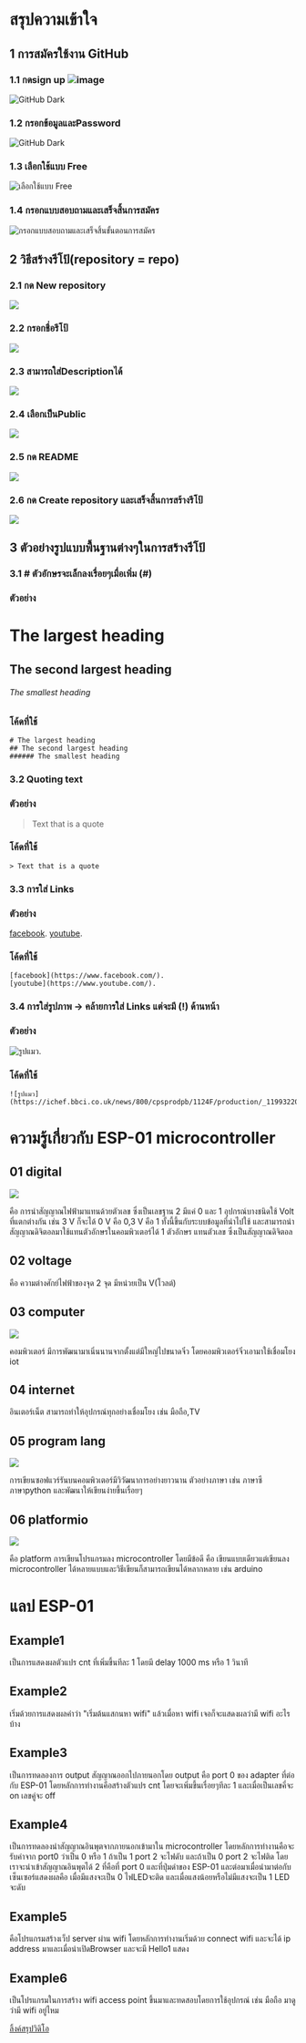 # สรุปความเข้าใจ
## 1 การสมัครใช้งาน GitHub
### 1.1 กดsign up ![image](https://user-images.githubusercontent.com/98943488/208968714-69862bab-cbe1-4da2-87ba-71a6648a2965.png)

![GitHub Dark](https://miro.medium.com/max/1400/1*B0KyWx5zoEAxRVmy1nva_A.png)
### 1.2 กรอกข้อมูลและPassword
![GitHub Dark](https://miro.medium.com/max/875/1*8U0OkOeUONnpZzWKHjtckQ.png)
### 1.3 เลือกใช้แบบ Free
![เลือกใช้แบบ Free](https://miro.medium.com/max/875/1*khkrQAnG5xA9Uf9dkaabHg.png)
### 1.4 กรอกแบบสอบถามและเสร็จสิ้นการสมัคร
![กรอกแบบสอบถามและเสร็จสิ้นขั้นตอนการสมัคร](https://miro.medium.com/max/875/1*QuvfI3HoVykajno5bsNgpg.png)
## 2 วิธีสร้างรีโป้(repository = repo)
### 2.1 กด New repository
![](https://docs.github.com/assets/cb-11427/images/help/repository/repo-create.png)
### 2.2 กรอกชื่อรีโป้
![](https://docs.github.com/assets/cb-25139/images/help/repository/create-repository-name.png)
### 2.3 สามารถใส่Descriptionได้
![](https://docs.github.com/assets/cb-26377/images/help/repository/create-repository-desc.png)
### 2.4 เลือกเป็นPublic
![](https://docs.github.com/assets/cb-20877/images/help/repository/create-repository-public-private.png)
### 2.5 กด README
![](https://docs.github.com/assets/cb-49938/images/help/repository/initialize-with-readme.png)
### 2.6 กด Create repository และเสร็จสิ้นการสร้างรีโป้
![](https://docs.github.com/assets/cb-19887/images/help/repository/create-repository-button.png)
## 3 ตัวอย่างรูปแบบพื้นฐานต่างๆในการสร้างรีโป้
### 3.1 # ตัวอักษรจะเล็กลงเรื่อยๆเมื่อเพิ่ม (#)
### ตัวอย่าง
# The largest heading
## The second largest heading
###### The smallest heading
### โค้ดที่ใช้
```
# The largest heading
## The second largest heading
###### The smallest heading
```
### 3.2 Quoting text
### ตัวอย่าง
> Text that is a quote
### โค้ดที่ใช้
```
> Text that is a quote
```
### 3.3 การใส่ Links
### ตัวอย่าง
[facebook](https://www.facebook.com/).
[youtube](https://www.youtube.com/).

### โค้ดที่ใช้
```
[facebook](https://www.facebook.com/).
[youtube](https://www.youtube.com/).
```
### 3.4 การใส่รูปภาพ -> คล้ายการใส่ Links แต่จะมี (!) ด้านหน้า
### ตัวอย่าง
![รูปแมว](https://ichef.bbci.co.uk/news/800/cpsprodpb/1124F/production/_119932207_indifferentcatgettyimages.png.webp).


### โค้ดที่ใช้
```
![รูปแมว](https://ichef.bbci.co.uk/news/800/cpsprodpb/1124F/production/_119932207_indifferentcatgettyimages.png.webp).
```
# ความรู้เกี่ยวกับ ESP-01 microcontroller
## 01 digital
![](https://www.mindphp.com/images/knowledge/012560/base64.png)


คือ การนำสัญญาณไฟฟ้ามาแทนด้วยตัวเลข ซึ่งเป็นเลขฐาน 2 มีแค่ 0 และ 1
อุปกรณ์บางชนิดใช้ Volt ที่แตกต่างกัน เช่น 3 V ก็จะได้ 0 V คือ 0,3 V คือ 1 ทั้งนี้ขึ้นกับระบบข้อมูลที่นำไปใช้
และสามารถนำสัญญาณดิจิตอลมาใช้แทนตัวอักษรในคอมพิวเตอร์ได้ 1 ตัวอักษร แทนตัวเลข ซึ่งเป็นสัญญาณดิจิตอล
## 02 voltage
คือ ความต่างศักย์ไฟฟ้าของจุด 2 จุด มีหน่วยเป็น V(โวลต์)
## 03 computer
![](http://www.posai.net/30101/img/test/mark1.gif)


คอมพิวเตอร์ มีการพัฒนามาเนิ่นนานจากตั้งแต่มีใหญ่ไปขนาดจิ๋ว โดยคอมพิวเตอร์จิ๋วเอามาใช้เชื่อมโยง iot
## 04 internet
อินเตอร์เน็ต สามารถทำให้อุปกรณ์ทุกอย่างเชื่อมโยง เช่น มือถือ,TV
## 05 program lang
![](https://pajareeblog.files.wordpress.com/2016/09/programming-languages-to-learn-in-2015.png)


การเขียนซอฟแวร์รันบนคอมพิวเตอร์มีวิวัฒนาการอย่างยาวนาน ตัวอย่างภาษา เช่น ภาษาซี ภาษาpython และพัฒนาให้เขียนง่ายขึ้นเรื่อยๆ
## 06 platformio
![](https://cdn.platformio.org/images/platformio-logo.17fdc3bc.png)

คือ platform การเขียนโปรแกรมลง microcontroller โดยมีข้อดี คือ เขียนแบบเดียวแต่เขียนลง microcontroller ได้หลายแบบและวิธีเขียนก็สามารถเขียนได้หลากหลาย เช่น arduino

# แลป ESP-01
## Example1
เป็นการแสดงผลตัวแปร cnt ที่เพิ่มขึ้นทีละ 1 โดยมี delay 1000 ms หรือ 1 วินาที
## Example2
เริ่มด้วยการแสดงผลคำว่า "เริ่มต้นแสกนหา wifi" แล้วเมื่อหา wifi เจอก็จะแสดงผลว่ามี wifi อะไรบ้าง
## Example3
เป็นการทดลองการ output สัญญาณออกไปภายนอกโดย output คือ port 0 ของ adapter ที่ต่อกับ ESP-01 โดยหลักการทำงานคือสร้างตัวแปร cnt โดยจะเพิ่มขึ้นเรื่อยๆทีละ 1 และเมื่อเป็นเลขคี่จะ on เลขคู่จะ off
## Example4
เป็นการทดลองนำสัญญาณอินพุตจากภายนอกเข้ามาใน microcontroller โดยหลักการทำงานคือจะรับค่าจาก port0 ว่าเป็น 0 หรือ 1 ถ้าเป็น 1 port 2 จะไฟดับ และถ้าเป็น 0 port 2 จะไฟติด โดยเราจะนำเข้าสัญญาณอินพุตได้ 2 ที่คือที่ port 0 และที่ปุ่มดำของ ESP-01 และต่อมาเมื่อนำมาต่อกับเซ็นเซอร์แสดงผลคือ เมื่อมีแสงจะเป็น 0 ไฟLEDจะติด และเมื่อแสงน้อยหรือไม่มีแสงจะเป็น 1 LED จะดับ
## Example5
คือโปรแกรมสร้างเว็ป server ผ่าน wifi โดยหลักการทำงานเริ่มด้วย connect wifi และจะได้ ip address มาและเมื่อนำเปิดBrowser และจะมี Hello1 แสดง 
## Example6
เป็นโปรแกรมในการสร้าง wifi access point ขึ้นมาและทดสอบโดยการใช้อุปกรณ์ เช่น มือถือ มาดูว่ามี wifi อยู่ไหม 

[ลิ้งค์สรุปวิดิโอ](https://www.youtube.com/watch?v=thNHl9RuStY)
